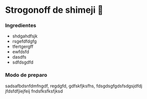 # Strogonoff de shimeji :mushroom:

### Ingredientes

* shdgahdfsjk
* rsgefdfdgfg
* tfertgergff
* ewfdsfd
* dasdfs
* sdfdsgdfd

### Modo de preparo

sadsafbdsnfdmfngdf, regdgfd, gdfskfjksfhs, fdsgdsgfgdsfsdgsjdfdj jfdsfdfjiejfeij fndsfksfksfjksd